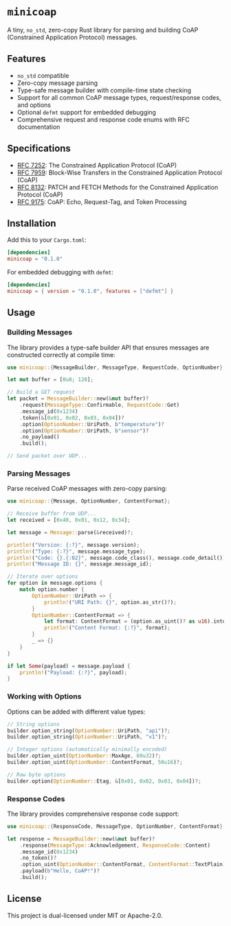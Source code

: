 # `minicoap`

A tiny, `no_std`, zero-copy Rust library for parsing and building CoAP (Constrained Application Protocol) messages.

## Features

- `no_std` compatible
- Zero-copy message parsing
- Type-safe message builder with compile-time state checking
- Support for all common CoAP message types, request/response codes, and options
- Optional `defmt` support for embedded debugging
- Comprehensive request and response code enums with RFC documentation

## Specifications

- [RFC 7252](https://datatracker.ietf.org/doc/html/rfc7252): The Constrained Application Protocol (CoAP)
- [RFC 7959](https://datatracker.ietf.org/doc/html/rfc7959): Block-Wise Transfers in the Constrained Application Protocol (CoAP)
- [RFC 8132](https://datatracker.ietf.org/doc/html/rfc8132): PATCH and FETCH Methods for the Constrained Application Protocol (CoAP)
- [RFC 9175](https://datatracker.ietf.org/doc/html/rfc9175): CoAP: Echo, Request-Tag, and Token Processing

## Installation

Add this to your `Cargo.toml`:

```toml
[dependencies]
minicoap = "0.1.0"
```

For embedded debugging with `defmt`:

```toml
[dependencies]
minicoap = { version = "0.1.0", features = ["defmt"] }
```

## Usage

### Building Messages

The library provides a type-safe builder API that ensures messages are constructed correctly at compile time:

```rust
use minicoap::{MessageBuilder, MessageType, RequestCode, OptionNumber};

let mut buffer = [0u8; 128];

// Build a GET request
let packet = MessageBuilder::new(&mut buffer)?
    .request(MessageType::Confirmable, RequestCode::Get)
    .message_id(0x1234)
    .token(&[0x01, 0x02, 0x03, 0x04])?
    .option(OptionNumber::UriPath, b"temperature")?
    .option(OptionNumber::UriPath, b"sensor")?
    .no_payload()
    .build();

// Send packet over UDP...
```

### Parsing Messages

Parse received CoAP messages with zero-copy parsing:

```rust
use minicoap::{Message, OptionNumber, ContentFormat};

// Receive buffer from UDP...
let received = [0x40, 0x01, 0x12, 0x34];

let message = Message::parse(&received)?;

println!("Version: {:?}", message.version);
println!("Type: {:?}", message.message_type);
println!("Code: {}.{:02}", message.code_class(), message.code_detail());
println!("Message ID: {}", message.message_id);

// Iterate over options
for option in message.options {
    match option.number {
        OptionNumber::UriPath => {
            println!("URI Path: {}", option.as_str()?);
        }
        OptionNumber::ContentFormat => {
            let format: ContentFormat = (option.as_uint()? as u16).into();
            println!("Content Format: {:?}", format);
        }
        _ => {}
    }
}

if let Some(payload) = message.payload {
    println!("Payload: {:?}", payload);
}
```

### Working with Options

Options can be added with different value types:

```rust
// String options
builder.option_string(OptionNumber::UriPath, "api")?;
builder.option_string(OptionNumber::UriPath, "v1")?;

// Integer options (automatically minimally encoded)
builder.option_uint(OptionNumber::MaxAge, 60u32)?;
builder.option_uint(OptionNumber::ContentFormat, 50u16)?;

// Raw byte options
builder.option(OptionNumber::Etag, &[0x01, 0x02, 0x03, 0x04])?;
```

### Response Codes

The library provides comprehensive response code support:

```rust
use minicoap::{ResponseCode, MessageType, OptionNumber, ContentFormat};

let response = MessageBuilder::new(&mut buffer)?
    .response(MessageType::Acknowledgement, ResponseCode::Content)
    .message_id(0x1234)
    .no_token()?
    .option_uint(OptionNumber::ContentFormat, ContentFormat::TextPlain)?
    .payload(b"Hello, CoAP!")?
    .build();
```

## License

This project is dual-licensed under MIT or Apache-2.0.
